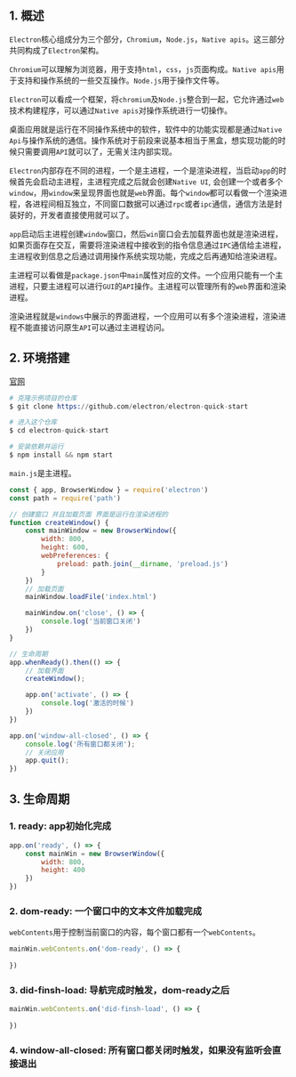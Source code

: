 ## 1. 概述

```Electron```核心组成分为三个部分，```Chromium```，```Node.js```，```Native apis```。这三部分共同构成了```Electron```架构。

```Chromium```可以理解为浏览器，用于支持``html``，```css```，```js```页面构成。```Native apis```用于支持和操作系统的一些交互操作。```Node.js```用于操作文件等。

```Electron```可以看成一个框架，将```chromium```及```Node.js```整合到一起，它允许通过```web```技术构建程序，可以通过```Native apis```对操作系统进行一切操作。

桌面应用就是运行在不同操作系统中的软件，软件中的功能实现都是通过```Native Api```与操作系统的通信。操作系统对于前段来说基本相当于黑盒，想实现功能的时候只需要调用```API```就可以了，无需关注内部实现。

```Electron```内部存在不同的进程，一个是主进程，一个是渲染进程，当启动```app```的时候首先会启动主进程，主进程完成之后就会创建```Native UI```, 会创建一个或者多个 ``window``，用```window```来呈现界面也就是```web```界面。每个```window```都可以看做一个渲染进程，各进程间相互独立，不同窗口数据可以通过```rpc```或者```ipc```通信，通信方法是封装好的，开发者直接使用就可以了。

```app```启动后主进程创建```window```窗口，然后```win```窗口会去加载界面也就是渲染进程，如果页面存在交互，需要将渲染进程中接收到的指令信息通过```IPC```通信给主进程，主进程收到信息之后通过调用操作系统实现功能，完成之后再通知给渲染进程。

主进程可以看做是```package.json```中```main```属性对应的文件。一个应用只能有一个主进程，只要主进程可以进行```GUI```的```API```操作。主进程可以管理所有的```web```界面和渲染进程。

渲染进程就是```windows```中展示的界面进程，一个应用可以有多个渲染进程，渲染进程不能直接访问原生```API```可以通过主进程访问。

## 2. 环境搭建

[官网](https://www.electronjs.org)

```s
# 克隆示例项目的仓库
$ git clone https://github.com/electron/electron-quick-start

# 进入这个仓库
$ cd electron-quick-start

# 安装依赖并运行
$ npm install && npm start
```

```main.js```是主进程。

```js
const { app, BrowserWindow } = require('electron')
const path = require('path')

// 创建窗口 并且加载页面 界面是运行在渲染进程的
function createWindow() {
    const mainWindow = new BrowserWindow({
        width: 800,
        height: 600,
        webPreferences: {
            preload: path.join(__dirname, 'preload.js')
        }
    })
    // 加载页面
    mainWindow.loadFile('index.html')

    mainWindow.on('close', () => {
        console.log('当前窗口关闭')
    })
}

// 生命周期
app.whenReady().then(() => {
    // 加载界面
    createWindow();

    app.on('activate', () => {
        console.log('激活的时候')
    })
})

app.on('window-all-closed', () => {
    console.log('所有窗口都关闭');
    // 关闭应用
    app.quit(); 
})
```

## 3. 生命周期

### 1. ready: app初始化完成

```js
app.on('ready', () => {
    const mainWin = new BrowserWindow({
        width: 800,
        height: 400
    })
})
```

### 2. dom-ready: 一个窗口中的文本文件加载完成

```webContents```用于控制当前窗口的内容，每个窗口都有一个```webContents```。

```js
mainWin.webContents.on('dom-ready', () => {
    
})
```

### 3. did-finsh-load: 导航完成时触发，dom-ready之后

```js
mainWin.webContents.on('did-finsh-load', () => {
    
})
```

### 4. window-all-closed: 所有窗口都关闭时触发，如果没有监听会直接退出

```